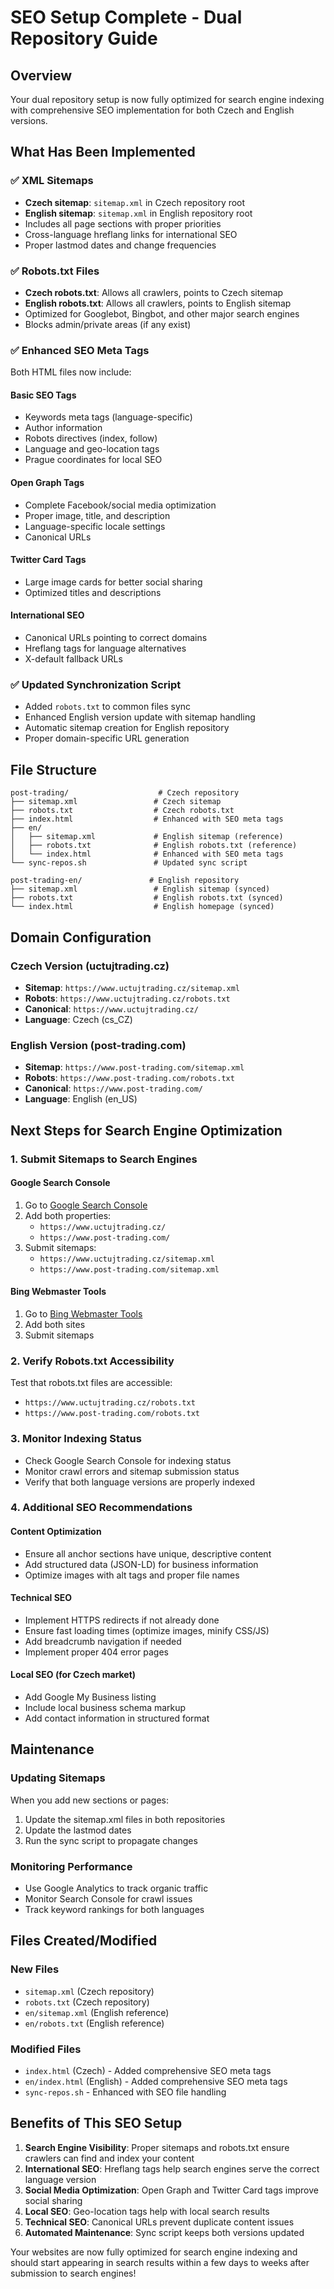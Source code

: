 # SEO Setup Complete - Dual Repository Guide

## Overview

Your dual repository setup is now fully optimized for search engine indexing with comprehensive SEO implementation for both Czech and English versions.

## What Has Been Implemented

### ✅ XML Sitemaps
- **Czech sitemap**: `sitemap.xml` in Czech repository root
- **English sitemap**: `sitemap.xml` in English repository root  
- Includes all page sections with proper priorities
- Cross-language hreflang links for international SEO
- Proper lastmod dates and change frequencies

### ✅ Robots.txt Files
- **Czech robots.txt**: Allows all crawlers, points to Czech sitemap
- **English robots.txt**: Allows all crawlers, points to English sitemap
- Optimized for Googlebot, Bingbot, and other major search engines
- Blocks admin/private areas (if any exist)

### ✅ Enhanced SEO Meta Tags
Both HTML files now include:

#### Basic SEO Tags
- Keywords meta tags (language-specific)
- Author information
- Robots directives (index, follow)
- Language and geo-location tags
- Prague coordinates for local SEO

#### Open Graph Tags
- Complete Facebook/social media optimization
- Proper image, title, and description
- Language-specific locale settings
- Canonical URLs

#### Twitter Card Tags
- Large image cards for better social sharing
- Optimized titles and descriptions

#### International SEO
- Canonical URLs pointing to correct domains
- Hreflang tags for language alternatives
- X-default fallback URLs

### ✅ Updated Synchronization Script
- Added `robots.txt` to common files sync
- Enhanced English version update with sitemap handling
- Automatic sitemap creation for English repository
- Proper domain-specific URL generation

## File Structure

```
post-trading/                    # Czech repository
├── sitemap.xml                 # Czech sitemap
├── robots.txt                  # Czech robots.txt
├── index.html                  # Enhanced with SEO meta tags
├── en/
│   ├── sitemap.xml             # English sitemap (reference)
│   ├── robots.txt              # English robots.txt (reference)
│   └── index.html              # Enhanced with SEO meta tags
└── sync-repos.sh               # Updated sync script

post-trading-en/               # English repository
├── sitemap.xml                 # English sitemap (synced)
├── robots.txt                  # English robots.txt (synced)
└── index.html                  # English homepage (synced)
```

## Domain Configuration

### Czech Version (uctujtrading.cz)
- **Sitemap**: `https://www.uctujtrading.cz/sitemap.xml`
- **Robots**: `https://www.uctujtrading.cz/robots.txt`
- **Canonical**: `https://www.uctujtrading.cz/`
- **Language**: Czech (cs_CZ)

### English Version (post-trading.com)
- **Sitemap**: `https://www.post-trading.com/sitemap.xml`
- **Robots**: `https://www.post-trading.com/robots.txt`
- **Canonical**: `https://www.post-trading.com/`
- **Language**: English (en_US)

## Next Steps for Search Engine Optimization

### 1. Submit Sitemaps to Search Engines

#### Google Search Console
1. Go to [Google Search Console](https://search.google.com/search-console)
2. Add both properties:
   - `https://www.uctujtrading.cz/`
   - `https://www.post-trading.com/`
3. Submit sitemaps:
   - `https://www.uctujtrading.cz/sitemap.xml`
   - `https://www.post-trading.com/sitemap.xml`

#### Bing Webmaster Tools
1. Go to [Bing Webmaster Tools](https://www.bing.com/webmasters)
2. Add both sites
3. Submit sitemaps

### 2. Verify Robots.txt Accessibility
Test that robots.txt files are accessible:
- `https://www.uctujtrading.cz/robots.txt`
- `https://www.post-trading.com/robots.txt`

### 3. Monitor Indexing Status
- Check Google Search Console for indexing status
- Monitor crawl errors and sitemap submission status
- Verify that both language versions are properly indexed

### 4. Additional SEO Recommendations

#### Content Optimization
- Ensure all anchor sections have unique, descriptive content
- Add structured data (JSON-LD) for business information
- Optimize images with alt tags and proper file names

#### Technical SEO
- Implement HTTPS redirects if not already done
- Ensure fast loading times (optimize images, minify CSS/JS)
- Add breadcrumb navigation if needed
- Implement proper 404 error pages

#### Local SEO (for Czech market)
- Add Google My Business listing
- Include local business schema markup
- Add contact information in structured format

## Maintenance

### Updating Sitemaps
When you add new sections or pages:
1. Update the sitemap.xml files in both repositories
2. Update the lastmod dates
3. Run the sync script to propagate changes

### Monitoring Performance
- Use Google Analytics to track organic traffic
- Monitor Search Console for crawl issues
- Track keyword rankings for both languages

## Files Created/Modified

### New Files
- `sitemap.xml` (Czech repository)
- `robots.txt` (Czech repository)
- `en/sitemap.xml` (English reference)
- `en/robots.txt` (English reference)

### Modified Files
- `index.html` (Czech) - Added comprehensive SEO meta tags
- `en/index.html` (English) - Added comprehensive SEO meta tags
- `sync-repos.sh` - Enhanced with SEO file handling

## Benefits of This SEO Setup

1. **Search Engine Visibility**: Proper sitemaps and robots.txt ensure crawlers can find and index your content
2. **International SEO**: Hreflang tags help search engines serve the correct language version
3. **Social Media Optimization**: Open Graph and Twitter Card tags improve social sharing
4. **Local SEO**: Geo-location tags help with local search results
5. **Technical SEO**: Canonical URLs prevent duplicate content issues
6. **Automated Maintenance**: Sync script keeps both versions updated

Your websites are now fully optimized for search engine indexing and should start appearing in search results within a few days to weeks after submission to search engines!
